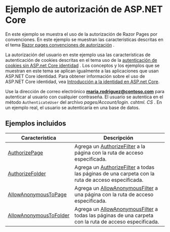 # <a name="aspnet-core-authorization-sample"></a>Ejemplo de autorización de ASP.NET Core

En este ejemplo se muestra el uso de la autorización de Razor Pages por convenciones. En este ejemplo se muestran las características descritas en el tema [Razor pages convenciones de autorización](https://docs.microsoft.com/aspnet/core/security/authorization/razor-pages-authorization) .

La autorización del usuario en este ejemplo usa las características de autenticación de cookies descritas en el tema uso de la [autenticación de cookies sin ASP.net Core identidad](https://docs.microsoft.com/aspnet/core/security/authentication/cookie) . Los conceptos y los ejemplos que se muestran en este tema se aplican igualmente a las aplicaciones que usan ASP.NET Core identidad. Para obtener información sobre el uso de ASP.NET Core identidad, vea [Introducción a la identidad en ASP.net Core](https://docs.microsoft.com/aspnet/core/security/authentication/identity).

Use la dirección de correo electrónico **maria.rodriguez@contoso.com** para autenticar al usuario con cualquier contraseña. El usuario se autentica en el método `AuthenticateUser` del archivo *pages/Account/login. cshtml. CS* . En un ejemplo real, el usuario se autenticaría en una base de datos.

## <a name="examples-in-this-sample"></a>Ejemplos incluidos

| Característica | Descripción |
| --- | --- |
| [AuthorizePage](https://docs.microsoft.com/dotnet/api/microsoft.extensions.dependencyinjection.pageconventioncollectionextensions.authorizepage) | Agrega un [AuthorizeFilter](https://docs.microsoft.com/dotnet/api/microsoft.aspnetcore.mvc.authorization.authorizefilter) a la página con la ruta de acceso especificada. |
| [AuthorizeFolder](https://docs.microsoft.com/dotnet/api/microsoft.extensions.dependencyinjection.pageconventioncollectionextensions.authorizefolder) | Agrega un [AuthorizeFilter](https://docs.microsoft.com/dotnet/api/microsoft.aspnetcore.mvc.authorization.authorizefilter) a todas las páginas de una carpeta con la ruta de acceso especificada. |
| [AllowAnonymousToPage](https://docs.microsoft.com/dotnet/api/microsoft.extensions.dependencyinjection.pageconventioncollectionextensions.allowanonymoustopage) | Agrega un [AllowAnonymousFilter](https://docs.microsoft.com/dotnet/api/microsoft.aspnetcore.mvc.authorization.allowanonymousfilter) a una página con la ruta de acceso especificada. |
| [AllowAnonymousToFolder](https://docs.microsoft.com/dotnet/api/microsoft.extensions.dependencyinjection.pageconventioncollectionextensions.allowanonymoustofolder) | Agrega un [AllowAnonymousFilter](https://docs.microsoft.com/dotnet/api/microsoft.aspnetcore.mvc.authorization.allowanonymousfilter) a todas las páginas de una carpeta con la ruta de acceso especificada. |
